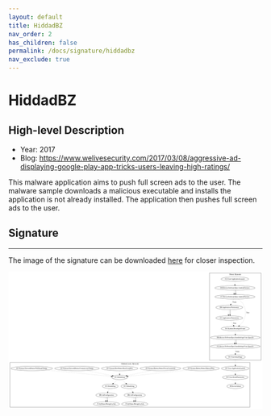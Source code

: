 ```yaml
---
layout: default
title: HiddadBZ
nav_order: 2
has_children: false
permalink: /docs/signature/hiddadbz
nav_exclude: true
---
```


# HiddadBZ

## High-level Description

* Year: 2017
* Blog: https://www.welivesecurity.com/2017/03/08/aggressive-ad-displaying-google-play-app-tricks-users-leaving-high-ratings/

This malware application aims to push full screen ads to the user. The malware sample downloads a malicious executable and installs the application is not already installed. The application then pushes full screen ads to the user.

## Signature
---

The image of the signature can be downloaded [here](../../img/signatures/HiddadBZ.png) for closer inspection.

![](../../img/signatures/HiddadBZ.png)